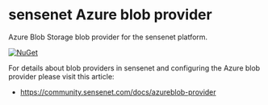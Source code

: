 # sensenet Azure blob provider
Azure Blob Storage blob provider for the sensenet platform.

[![NuGet](https://img.shields.io/nuget/v/SenseNet.AzureBlobStorage.svg)](https://www.nuget.org/packages/SenseNet.AzureBlobStorage)

For details about blob providers in sensenet and configuring the Azure blob provider please visit this article:

* https://community.sensenet.com/docs/azureblob-provider
